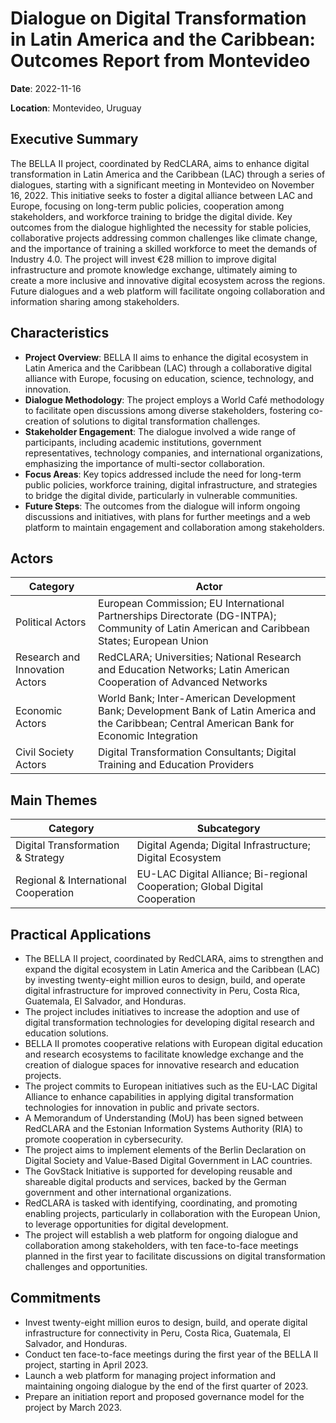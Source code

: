 # Dialogue on Digital Transformation in Latin America and the Caribbean: Outcomes Report from Montevideo

**Date**: 2022-11-16

**Location**: Montevideo, Uruguay

## Executive Summary

The BELLA II project, coordinated by RedCLARA, aims to enhance digital transformation in Latin America and the Caribbean (LAC) through a series of dialogues, starting with a significant meeting in Montevideo on November 16, 2022. This initiative seeks to foster a digital alliance between LAC and Europe, focusing on long-term public policies, cooperation among stakeholders, and workforce training to bridge the digital divide. Key outcomes from the dialogue highlighted the necessity for stable policies, collaborative projects addressing common challenges like climate change, and the importance of training a skilled workforce to meet the demands of Industry 4.0. The project will invest €28 million to improve digital infrastructure and promote knowledge exchange, ultimately aiming to create a more inclusive and innovative digital ecosystem across the regions. Future dialogues and a web platform will facilitate ongoing collaboration and information sharing among stakeholders.

## Characteristics

- **Project Overview**: BELLA II aims to enhance the digital ecosystem in Latin America and the Caribbean (LAC) through a collaborative digital alliance with Europe, focusing on education, science, technology, and innovation.
- **Dialogue Methodology**: The project employs a World Café methodology to facilitate open discussions among diverse stakeholders, fostering co-creation of solutions to digital transformation challenges.
- **Stakeholder Engagement**: The dialogue involved a wide range of participants, including academic institutions, government representatives, technology companies, and international organizations, emphasizing the importance of multi-sector collaboration.
- **Focus Areas**: Key topics addressed include the need for long-term public policies, workforce training, digital infrastructure, and strategies to bridge the digital divide, particularly in vulnerable communities.
- **Future Steps**: The outcomes from the dialogue will inform ongoing discussions and initiatives, with plans for further meetings and a web platform to maintain engagement and collaboration among stakeholders.

## Actors

| Category | Actor |
| --- | --- |
| Political Actors | European Commission; EU International Partnerships Directorate (DG-INTPA); Community of Latin American and Caribbean States; European Union |
| Research and Innovation Actors | RedCLARA; Universities; National Research and Education Networks; Latin American Cooperation of Advanced Networks |
| Economic Actors | World Bank; Inter-American Development Bank; Development Bank of Latin America and the Caribbean; Central American Bank for Economic Integration |
| Civil Society Actors | Digital Transformation Consultants; Digital Training and Education Providers |

## Main Themes

| Category | Subcategory |
| --- | --- |
| Digital Transformation & Strategy | Digital Agenda; Digital Infrastructure; Digital Ecosystem |
| Regional & International Cooperation | EU-LAC Digital Alliance; Bi-regional Cooperation; Global Digital Cooperation |

## Practical Applications

- The BELLA II project, coordinated by RedCLARA, aims to strengthen and expand the digital ecosystem in Latin America and the Caribbean (LAC) by investing twenty-eight million euros to design, build, and operate digital infrastructure for improved connectivity in Peru, Costa Rica, Guatemala, El Salvador, and Honduras.
- The project includes initiatives to increase the adoption and use of digital transformation technologies for developing digital research and education solutions.
- BELLA II promotes cooperative relations with European digital education and research ecosystems to facilitate knowledge exchange and the creation of dialogue spaces for innovative research and education projects.
- The project commits to European initiatives such as the EU-LAC Digital Alliance to enhance capabilities in applying digital transformation technologies for innovation in public and private sectors.
- A Memorandum of Understanding (MoU) has been signed between RedCLARA and the Estonian Information Systems Authority (RIA) to promote cooperation in cybersecurity.
- The project aims to implement elements of the Berlin Declaration on Digital Society and Value-Based Digital Government in LAC countries.
- The GovStack Initiative is supported for developing reusable and shareable digital products and services, backed by the German government and other international organizations.
- RedCLARA is tasked with identifying, coordinating, and promoting enabling projects, particularly in collaboration with the European Union, to leverage opportunities for digital development.
- The project will establish a web platform for ongoing dialogue and collaboration among stakeholders, with ten face-to-face meetings planned in the first year to facilitate discussions on digital transformation challenges and opportunities.

## Commitments

- Invest twenty-eight million euros to design, build, and operate digital infrastructure for connectivity in Peru, Costa Rica, Guatemala, El Salvador, and Honduras.
- Conduct ten face-to-face meetings during the first year of the BELLA II project, starting in April 2023.
- Launch a web platform for managing project information and maintaining ongoing dialogue by the end of the first quarter of 2023.
- Prepare an initiation report and proposed governance model for the project by March 2023.